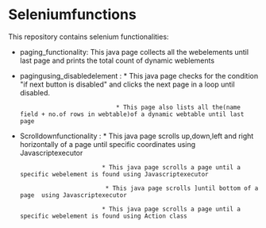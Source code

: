 # Seleniumfunctions
This repository contains selenium functionalities:

* paging_functionality:  This java page collects all the webelements until last page and prints the total count of dynamic weblements

* pagingusing_disabledelement : * This java page checks for the condition "if next button is disabled" and clicks the next page in a loop                                     until disabled.
                                  
                                 * This page also lists all the(name field + no.of rows in webtable)of a dynamic webtable until last page
                                  
* Scrolldownfunctionality :  * This java page scrolls up,down,left and right horizontally of a page until specific coordinates using 
                               Javascriptexecutor
                            
                             * This java page scrolls a page until a specific webelement is found using Javascriptexecutor 
                             
                              * This java page scrolls ]until bottom of a page  using Javascriptexecutor 
                            
                             * This java page scrolls a page until a specific webelement is found using Action class

